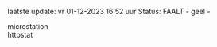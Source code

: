 laatste update: 
vr 01-12-2023 16:52   uur 
Status: FAALT - geel - 
<div class="service Y">microstation</div><div class="service Y">httpstat</div>